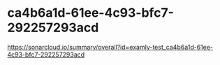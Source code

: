 # ca4b6a1d-61ee-4c93-bfc7-292257293acd
https://sonarcloud.io/summary/overall?id=examly-test_ca4b6a1d-61ee-4c93-bfc7-292257293acd
